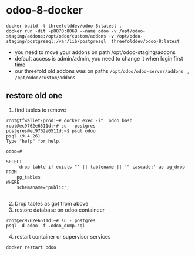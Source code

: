 # odoo-8-docker
```buildoutcfg
docker build -t threefolddev/odoo-8:latest .
docker run -dit -p8070:8069 --name odoo -v /opt/odoo-staging/addons:/opt/odoo/custom/addons -v /opt/odoo-staging/postgresql:/var/lib/postgresql  threefolddev/odoo-8:latest 

```

- you need to move your addons on path /opt/odoo-staging/addons
- default access is admin/admin, you need to change it when login first time
- our threefold old addons was on paths ```/opt/odoo/odoo-server/addons ``` , ``` /opt/odoo/custom/addons ```


## restore old one

1. find  tables to remove
```buildoutcfg
root@tfwallet-prod:~# docker exec -it  odoo bash
root@ec9762e6511d:~# su - postgres
postgres@ec9762e6511d:~$ psql odoo
psql (9.4.26)
Type "help" for help.

odoo=# 

SELECT
    'drop table if exists "' || tablename || '" cascade;' as pg_drop
FROM
    pg_tables
WHERE
    schemaname='public';


```
2. Drop tables as got from above
3. restore database on odoo containeer
```buildoutcfg
root@ec9762e6511d:~# su - postgres
psql -d odoo -f .odoo_dump.sql
```
4. restart container or supervisor services

```
docker restart odoo
```
